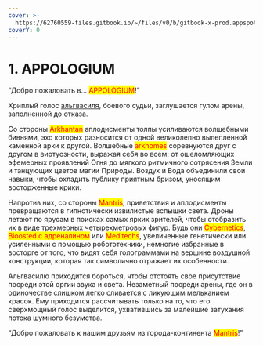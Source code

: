 ```yaml
---
cover: >-
  https://62760559-files.gitbook.io/~/files/v0/b/gitbook-x-prod.appspot.com/o/spaces%2FfN16yL817INYvPEG5qys%2Fuploads%2FPyABYmaf1kCn7qxGNSqn%2F200281109_782885789086647_3742206501754016769_n.jpg?alt=media&token=262490b5-621f-4d42-b423-180e87a10c72
coverY: 0
---
```


# 1. APPOLOGIUM

“Добро пожаловать в... <mark style="color:red;">APPOLOGIUM</mark>!”

Хриплый голос [альгвасиля](glossarii.md), боевого судьи, заглушается гулом арены, заполненной до отказа.

Со стороны <mark style="color:red;">Arkhantan</mark> аплодисменты толпы усиливаются волшебными бивнями, эхо которых разносится от одной великолепно вылепленной каменной арки к другой. Волшебные <mark style="color:red;">arkhomes</mark> соревнуются друг с другом в виртуозности, выражая себя во всем: от ошеломляющих эфемерных проявлений Огня до мягкого ритмичного сотрясения Земли и танцующих  цветов магии Природы. Воздух и Вода объединили свои навыки, чтобы охладить публику приятным бризом, уносящим восторженные крики.

Напротив них, со стороны <mark style="color:red;">Mantris</mark>, приветствия и аплодисменты превращаются в гипнотически извилистые вспышки света. Дроны летают по ярусам в поисках самых ярких зрителей, чтобы отобразить их в виде трехмерных четырехметровых фигур. Будь они <mark style="color:red;">Cybernetics</mark>, <mark style="color:red;">Bioosted с адреналином</mark> или <mark style="color:red;">Meditechs</mark>, увеличенные генетически или усиленными с помощью робототехники, немногие избранные в восторге от того, что видят себя голограммами на вершине воздушной конструкции, которая так символично отражает их особенности.

Альгвасилю приходится бороться, чтобы отстоять свое присутствие посреди этой оргии звука и света. Незаметный посреди арены, где он в одиночестве слишком легко сливается с ликующим мельканием красок. Ему приходится рассчитывать только на то, что его сверхмощный голос выделится, ухватившись за малейшие затухания потока шумного безумства.

“Добро пожаловать к нашим друзьям из города-континента <mark style="color:red;">Mantris</mark>!”

